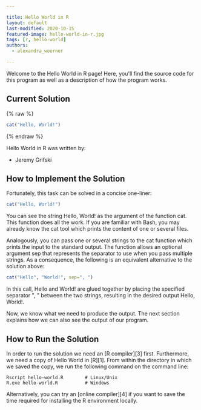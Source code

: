 ```yaml
---

title: Hello World in R
layout: default
last-modified: 2020-10-15
featured-image: hello-world-in-r.jpg
tags: [r, hello-world]
authors:
  - alexandra_woerner

---
```


Welcome to the Hello World in R page! Here, you'll find the source code for this program as well as a description of how the program works.

## Current Solution

{% raw %}

```r
cat("Hello, World!")
```

{% endraw %}

Hello World in R was written by:

- Jeremy Grifski

## How to Implement the Solution

Fortunately, this task can be solved in a concise one-liner:

```r
cat("Hello, World!")
```

You can see the string Hello, World! as the argument of the function cat.
This function does all the work. If you are familiar with Bash, you may already
know the cat tool which prints the content of one or several files.

Analogously, you can pass one or several strings to the cat function which prints
the input to the standard output. The function allows an optional argument sep
that represents the separator to use when you pass multiple strings. As a
consequence, the following is an equivalent alternative to the solution above:

```r
cat("Hello", "World!", sep=", ")
```

In this call, Hello and World! are glued together by placing the specified
separator ", " between the two strings, resulting in the desired output
Hello, World!.

Now, we know what we need to produce the output. The next section explains how
we can also see the output of our program.


## How to Run the Solution

In order to run the solution we need an [R compiler][3] first. Furthermore, we need
a copy of Hello World in [R][1]. From within the directory in which we saved the copy,
we run the following command on the command line:

```console
Rscript hello-world.R        # Linux/Unix
R.exe hello-world.R          # Windows
```

Alternatively, you can try an [online compiler][4] if you want to save the time
required for installing the R environment locally.
